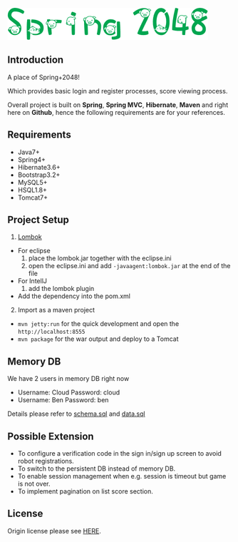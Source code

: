 ![Spring2048](src/main/webapp/public-resources/image/logo.png)

## Introduction

A place of Spring+2048!

Which provides basic login and register processes, score viewing process.

Overall project is built on **Spring**, **Spring MVC**, **Hibernate**, **Maven** and right here on **Github**, hence the following requirements are for your references.

## Requirements

* Java7+
* Spring4+
* Hibernate3.6+
* Bootstrap3.2+
* MySQL5+
* HSQL1.8+
* Tomcat7+

## Project Setup

1. [Lombok](http://projectlombok.org)
  * For eclipse
    1. place the lombok.jar together with the eclipse.ini
    2. open the eclipse.ini and add `-javaagent:lombok.jar` at the end of the file
  * For IntellJ
    1. add the lombok plugin
  * Add the dependency into the pom.xml
2. Import as a maven project
  * `mvn jetty:run` for the quick development and open the `http://localhost:8555`
  * `mvn package` for the war output and deploy to a Tomcat

## Memory DB

We have 2 users in memory DB right now
* Username: Cloud   Password: cloud
* Username: Ben     Password: ben

Details please refer to [schema.sql](src/main/resources/spring2048/sql/schema.sql) and [data.sql](src/main/resources/spring2048/sql/data.sql)


## Possible Extension

* To configure a verification code in the sign in/sign up screen to avoid robot registrations.
* To switch to the persistent DB instead of memory DB.
* To enable session management when e.g. session is timeout but game is not over.
* To implement pagination on list score section.

## License

Origin license please see [HERE](LICENSE/LICENSE.txt).